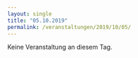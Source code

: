 ```yaml
---
layout: single
title: "05.10.2019"
permalink: /veranstaltungen/2019/10/05/
---
```


Keine Veranstaltung an diesem Tag.

